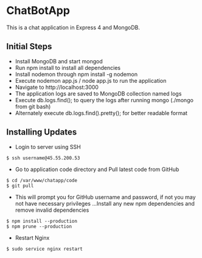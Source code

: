 # ChatBotApp
This is a chat application in Express 4 and MongoDB.

## Initial Steps
- Install MongoDB and start mongod
- Run npm install to install all dependencies
- Install nodemon through npm install -g nodemon
- Execute nodemon app.js / node app.js to run the application
- Navigate to http://localhost:3000
- The application logs are saved to MongoDB collection named logs
- Execute db.logs.find(); to query the logs after running mongo (./mongo from git bash)
- Alternately execute db.logs.find().pretty(); for better readable format

## Installing Updates
- Login to server using SSH
```
$ ssh username@45.55.200.53
```
- Go to application code directory and Pull latest code from GitHub
```
$ cd /var/www/chatapp/code
$ git pull
```
- This will prompt you for GitHub username and password, if not you may not have necessary privileges
...Install any new npm dependencies and remove invalid dependencies
```
$ npm install --production
$ npm prune --production
```
- Restart Nginx
```
$ sudo service nginx restart
```

